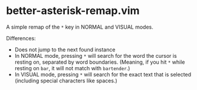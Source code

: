# better-asterisk-remap.vim

A simple remap of the `*` key in NORMAL and VISUAL modes. 

Differences:
- Does not jump to the next found instance
- In NORMAL mode, pressing `*` will search for the word the cursor is resting on, separated by word boundaries. (Meaning, if you hit `*` while resting on `bar`, it will not match with `bartender`.)
- In VISUAL mode, pressing `*` will search for the exact text that is selected (including special characters like spaces.)